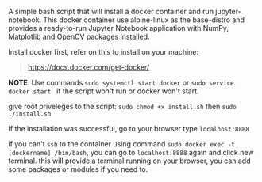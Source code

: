 A simple bash script that will install a docker container and run jupyter-notebook. This docker container use alpine-linux as the base-distro and provides a ready-to-run Jupyter Notebook application with NumPy, Matplotlib and OpenCV packages installed.

Install docker first, refer on this to install on your machine:

> https://docs.docker.com/get-docker/

**NOTE**: Use commands ``` sudo systemctl start docker ``` or ```sudo service docker start ``` if the script won't run or docker won't start.

give root priveleges to the script: ```sudo chmod +x install.sh``` then ```sudo ./install.sh```

If the installation was successful, go to your browser type ```localhost:8888```

if you can't ```ssh``` to the container using command ```sudo docker exec -t [dockername] /bin/bash```, you can go to ```localhost:8888``` again and click new terminal. this will provide a terminal running on your browser, you can add some packages or modules if you need to.
